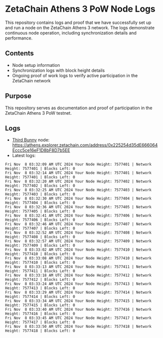 # ZetaChain Athens 3 PoW Node Logs
This repository contains logs and proof that we have successfully set up and run a node on the ZetaChain Athens 3 network. The logs demonstrate continuous node operation, including synchronization details and performance.

## Contents
- Node setup information
- Synchronization logs with block height details
- Ongoing proof of work logs to verify active participation in the ZetaChain network

## Purpose
This repository serves as documentation and proof of participation in the ZetaChain Athens 3 PoW testnet.

## Logs

- [Third Bunny](https://thirdbunny.xyz/) node: https://athens.explorer.zetachain.com/address/0x225254d35dE666064Eccc5ce16eF1D8bF8D7b5EE
- Latest logs:
```
Fri Nov  8 03:32:09 AM UTC 2024 Your Node Height: 7577401 | Network Height: 7577401 | Blocks Left: 0
Fri Nov  8 03:32:14 AM UTC 2024 Your Node Height: 7577401 | Network Height: 7577401 | Blocks Left: 0
Fri Nov  8 03:32:20 AM UTC 2024 Your Node Height: 7577402 | Network Height: 7577402 | Blocks Left: 0
Fri Nov  8 03:32:25 AM UTC 2024 Your Node Height: 7577403 | Network Height: 7577403 | Blocks Left: 0
Fri Nov  8 03:32:30 AM UTC 2024 Your Node Height: 7577404 | Network Height: 7577404 | Blocks Left: 0
Fri Nov  8 03:32:36 AM UTC 2024 Your Node Height: 7577405 | Network Height: 7577405 | Blocks Left: 0
Fri Nov  8 03:32:41 AM UTC 2024 Your Node Height: 7577406 | Network Height: 7577406 | Blocks Left: 0
Fri Nov  8 03:32:46 AM UTC 2024 Your Node Height: 7577407 | Network Height: 7577407 | Blocks Left: 0
Fri Nov  8 03:32:52 AM UTC 2024 Your Node Height: 7577408 | Network Height: 7577408 | Blocks Left: 0
Fri Nov  8 03:32:57 AM UTC 2024 Your Node Height: 7577409 | Network Height: 7577409 | Blocks Left: 0
Fri Nov  8 03:33:02 AM UTC 2024 Your Node Height: 7577410 | Network Height: 7577410 | Blocks Left: 0
Fri Nov  8 03:33:08 AM UTC 2024 Your Node Height: 7577410 | Network Height: 7577410 | Blocks Left: 0
Fri Nov  8 03:33:13 AM UTC 2024 Your Node Height: 7577411 | Network Height: 7577411 | Blocks Left: 0
Fri Nov  8 03:33:18 AM UTC 2024 Your Node Height: 7577412 | Network Height: 7577412 | Blocks Left: 0
Fri Nov  8 03:33:24 AM UTC 2024 Your Node Height: 7577413 | Network Height: 7577413 | Blocks Left: 0
Fri Nov  8 03:33:29 AM UTC 2024 Your Node Height: 7577414 | Network Height: 7577414 | Blocks Left: 0
Fri Nov  8 03:33:34 AM UTC 2024 Your Node Height: 7577415 | Network Height: 7577415 | Blocks Left: 0
Fri Nov  8 03:33:40 AM UTC 2024 Your Node Height: 7577416 | Network Height: 7577416 | Blocks Left: 0
Fri Nov  8 03:33:45 AM UTC 2024 Your Node Height: 7577417 | Network Height: 7577417 | Blocks Left: 0
Fri Nov  8 03:33:50 AM UTC 2024 Your Node Height: 7577418 | Network Height: 7577418 | Blocks Left: 0
```
